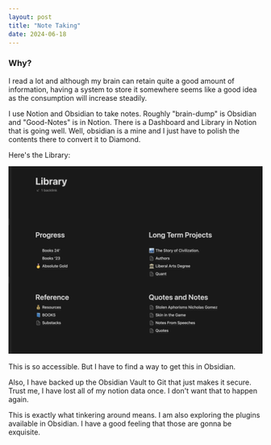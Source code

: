 ```yaml
---
layout: post
title: "Note Taking"
date: 2024-06-18
---
```



### Why?

I read a lot and although my brain can retain quite a good amount of information, having a system to store it somewhere seems like a good idea as the consumption will increase steadily.


I use Notion and Obsidian to take notes. Roughly "brain-dump" is Obsidian and "Good-Notes" is in Notion. There is a Dashboard and Library in Notion that is going well. Well, obsidian is a mine and I just have to polish the contents there to convert it to Diamond.


Here's the Library:

![Library](/assets/Library.png)






This is so accessible. But I have to find a way to get this in Obsidian.


Also, I have backed up the Obsidian Vault to Git that just makes it secure. Trust me, I have lost all of my notion data once. I don't want that to happen again.




This is exactly what tinkering around means. I am also exploring the plugins available in Obsidian. I have a good feeling that those are gonna be exquisite.

